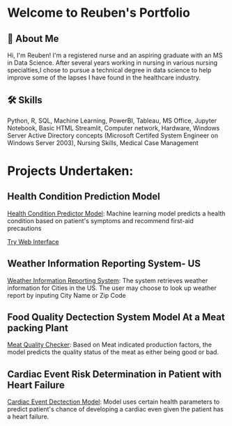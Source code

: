 
# Welcome to Reuben's Portfolio



## 🚀 About Me
Hi, I'm Reuben! I'm a registered nurse and an aspiring graduate with an MS in Data Science. After several years working in nursing in various nursing specialties,I chose to pursue a technical degree in data science to help improve some of the lapses I have found in the healthcare industry. 


## 🛠 Skills
Python, R, SQL, Machine Learning, PowerBI, Tableau, MS Office, Jupyter Notebook, Basic HTML Streamlit, Computer network, Hardware, Windows Server Active Directory concepts (Microsoft Certifed System Engineer on Windows Server 2003), Nursing Skills, Medical Case Management

# Projects Undertaken:

## Health Condition Prediction Model 
[Health Condition Predictor Model](https://github.com/wuahmartor/portfolio/blob/main/diseasePredictionSystem/disease_prediction.ipynb): Machine learning model predicts a health condition based on patient's symptoms and recommend first-aid precautions


[Try Web Interface](https://github.com/wuahmartor/portfolio/commit/68a723a558ad2dd93c63d09d421dcc6a022a1301)




## Weather Information Reporting System- US 
[Weather Information Reporting System](https://github.com/wuahmartor/portfolio/blob/main/weatherReportSystem/weatherReportSystem.py):
The system retrieves weather information for Cities in the US. The user may choose to look up weather report by inputing City Name or Zip Code



## Food Quality Dectection System Model At a Meat packing Plant


[Meat Quality Checker](
https://github.com/wuahmartor/portfolio/blob/main/foodQualityDetectionSystem/foodQualityDectection.ipynb): Based on Meat indicated production factors, the model predicts the quality status of the meat as either being good or bad. 


## Cardiac Event Risk Determination in Patient with Heart Failure 
[Cardiac Event Dectection Model](https://github.com/wuahmartor/portfolio/blob/main/heartFailurePredictionModel/heartFailurePrediction.ipynb): Model uses certain health parameters to predict patient's chance of developing a cardiac even given the patient has a heart failure. 
